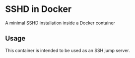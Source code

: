 # SSHD in Docker

A minimal SSHD installation inside a Docker container

## Usage
This container is intended to be used as an SSH jump server.